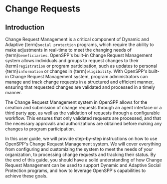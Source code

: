 # Change Requests

## Introduction

Change Request Management is a critical component of Dynamic and Adaptive {term}`social protection` programs, which require the ability to make adjustments in real-time to meet the changing needs of {term}`beneficiaries`. OpenSPP's built-in Change Request Management system allows individuals and groups to request changes to their {term}`registration` or program participation, such as updates to personal {term}`information` or changes in {term}`eligibility`. With OpenSPP's built-in Change Request Management system, program administrators can manage and track change requests in a structured and efficient manner, ensuring that requested changes are validated and processed in a timely manner.

The Change Request Management system in OpenSPP allows for the creation and submission of change requests through an agent interface or a third party app, as well as the validation of requests through a configurable workflow. This ensures that only validated requests are processed, and that the necessary approvals and authorizations are obtained before making any changes to program participation.

In this user guide, we will provide step-by-step instructions on how to use OpenSPP's Change Request Management system. We will cover everything from configuring and customizing the system to meet the needs of your organization, to processing change requests and tracking their status. By the end of this guide, you should have a solid understanding of how Change Request Management can be used to support Dynamic and Adaptive Social Protection programs, and how to leverage OpenSPP's capabilities to achieve these goals.
